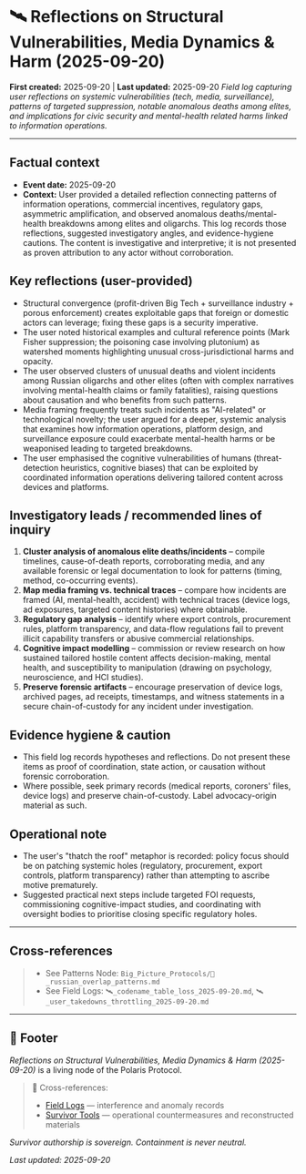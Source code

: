 # 🛰️ Reflections on Structural Vulnerabilities, Media Dynamics & Harm (2025-09-20)
**First created:** 2025-09-20 | **Last updated:** 2025-09-20
*Field log capturing user reflections on systemic vulnerabilities (tech, media, surveillance), patterns of targeted suppression, notable anomalous deaths among elites, and implications for civic security and mental-health related harms linked to information operations.*

---

## Factual context
- **Event date:** 2025-09-20
- **Context:** User provided a detailed reflection connecting patterns of information operations, commercial incentives, regulatory gaps, asymmetric amplification, and observed anomalous deaths/mental-health breakdowns among elites and oligarchs. This log records those reflections, suggested investigatory angles, and evidence-hygiene cautions. The content is investigative and interpretive; it is not presented as proven attribution to any actor without corroboration.

## Key reflections (user-provided)
- Structural convergence (profit-driven Big Tech + surveillance industry + porous enforcement) creates exploitable gaps that foreign or domestic actors can leverage; fixing these gaps is a security imperative.
- The user noted historical examples and cultural reference points (Mark Fisher suppression; the poisoning case involving plutonium) as watershed moments highlighting unusual cross-jurisdictional harms and opacity.
- The user observed clusters of unusual deaths and violent incidents among Russian oligarchs and other elites (often with complex narratives involving mental-health claims or family fatalities), raising questions about causation and who benefits from such patterns.
- Media framing frequently treats such incidents as "AI-related" or technological novelty; the user argued for a deeper, systemic analysis that examines how information operations, platform design, and surveillance exposure could exacerbate mental-health harms or be weaponised leading to targeted breakdowns.
- The user emphasised the cognitive vulnerabilities of humans (threat-detection heuristics, cognitive biases) that can be exploited by coordinated information operations delivering tailored content across devices and platforms.

## Investigatory leads / recommended lines of inquiry
1. **Cluster analysis of anomalous elite deaths/incidents** – compile timelines, cause-of-death reports, corroborating media, and any available forensic or legal documentation to look for patterns (timing, method, co-occurring events).
2. **Map media framing vs. technical traces** – compare how incidents are framed (AI, mental-health, accident) with technical traces (device logs, ad exposures, targeted content histories) where obtainable.
3. **Regulatory gap analysis** – identify where export controls, procurement rules, platform transparency, and data-flow regulations fail to prevent illicit capability transfers or abusive commercial relationships.
4. **Cognitive impact modelling** – commission or review research on how sustained tailored hostile content affects decision-making, mental health, and susceptibility to manipulation (drawing on psychology, neuroscience, and HCI studies).
5. **Preserve forensic artifacts** – encourage preservation of device logs, archived pages, ad receipts, timestamps, and witness statements in a secure chain-of-custody for any incident under investigation.

## Evidence hygiene & caution
- This field log records hypotheses and reflections. Do not present these items as proof of coordination, state action, or causation without forensic corroboration.  
- Where possible, seek primary records (medical reports, coroners' files, device logs) and preserve chain-of-custody. Label advocacy-origin material as such.

## Operational note
- The user's "thatch the roof" metaphor is recorded: policy focus should be on patching systemic holes (regulatory, procurement, export controls, platform transparency) rather than attempting to ascribe motive prematurely.
- Suggested practical next steps include targeted FOI requests, commissioning cognitive-impact studies, and coordinating with oversight bodies to prioritise closing specific regulatory holes.

---

## Cross-references
> - See Patterns Node: `Big_Picture_Protocols/💸_russian_overlap_patterns.md`  
> - See Field Logs: `🛰️_codename_table_loss_2025-09-20.md`, `🛰️_user_takedowns_throttling_2025-09-20.md`

---

## 🏮 Footer

*Reflections on Structural Vulnerabilities, Media Dynamics & Harm (2025-09-20)* is a living node of the Polaris Protocol.  
> 📡 Cross-references:  
> - [Field Logs](../Field_Logs/) — interference and anomaly records  
> - [Survivor Tools](../Survivor_Tools/) — operational countermeasures and reconstructed materials

*Survivor authorship is sovereign. Containment is never neutral.*

_Last updated: 2025-09-20_
